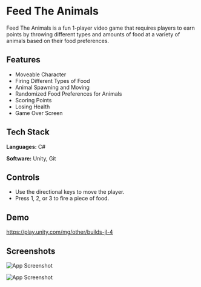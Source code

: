 
# Feed The Animals

Feed The Animals is a fun 1-player video game that requires players to earn points by throwing different types and amounts of food at a variety of animals based on their food preferences.

## Features

- Moveable Character
- Firing Different Types of Food
- Animal Spawning and Moving
- Randomized Food Preferences for Animals
- Scoring Points
- Losing Health
- Game Over Screen

## Tech Stack

**Languages:** C#

**Software:** Unity, Git

## Controls

- Use the directional keys to move the player.
- Press 1, 2, or 3 to fire a piece of food.

## Demo

https://play.unity.com/mg/other/builds-jl-4

## Screenshots

![App Screenshot](https://static.wixstatic.com/media/99e2b2_8486530fd43a47f0af19df4d4bd3b622~mv2.jpg/v1/fill/w_878,h_427,al_c,q_85,enc_auto/99e2b2_8486530fd43a47f0af19df4d4bd3b622~mv2.jpg)

![App Screenshot](https://static.wixstatic.com/media/99e2b2_8437121758ba4797ab8c9902f385c93f~mv2.jpg/v1/fill/w_878,h_427,al_c,q_85,enc_auto/99e2b2_8437121758ba4797ab8c9902f385c93f~mv2.jpg)
